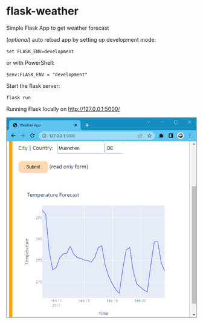 # flask-weather
Simple Flask App to get weather forecast


(*optional*) auto reload app by setting up development mode:
```
set FLASK_ENV=development
```
or with PowerShell:
```
$env:FLASK_ENV = "development"
```

Start the flask server:
```
flask run
```

Running Flask locally on http://127.0.0.1:5000/

![weather_app](weather_app.png)